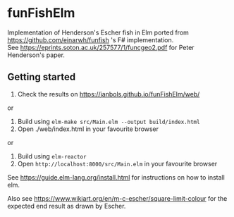 # funFishElm
Implementation of Henderson's Escher fish in Elm ported from https://github.com/einarwh/funfish 's F# implementation.  
See https://eprints.soton.ac.uk/257577/1/funcgeo2.pdf for Peter Henderson's paper.

## Getting started
1. Check the results on https://janbols.github.io/funFishElm/web/ 

or  

1. Build using `elm-make src/Main.elm --output build/index.html` 
2. Open ./web/index.html in your favourite browser 

or

1. Build using `elm-reactor` 
2. Open `http://localhost:8000/src/Main.elm` in your favourite browser

See https://guide.elm-lang.org/install.html for instructions on how to install elm.

Also see https://www.wikiart.org/en/m-c-escher/square-limit-colour for the expected end result as drawn by Escher.
